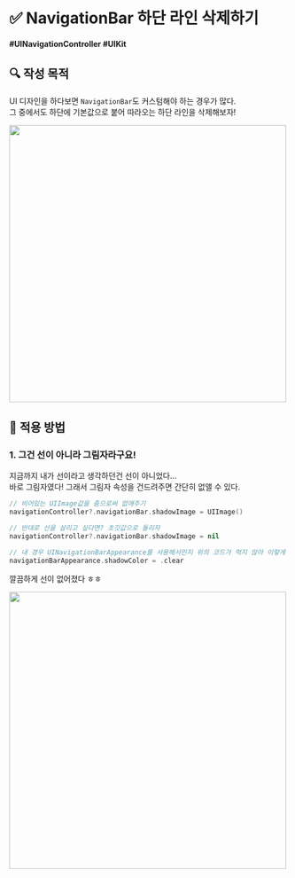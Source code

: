 # ✅ NavigationBar 하단 라인 삭제하기

#### #UINavigationController #UIKit 

## **🔍** 작성 목적

UI 디자인을 하다보면 `NavigationBar`도 커스텀해야 하는 경우가 많다.   
그 중에서도 하단에 기본값으로 붙어 따라오는 하단 라인을 삭제해보자!

<img width="500" src="https://user-images.githubusercontent.com/113565086/229415352-11267269-60cf-4184-b23c-686e7c75b77b.png">

<br>

## 📌 적용 방법

### 1. 그건 선이 아니라 그림자라구요!

지금까지 내가 선이라고 생각하던건 선이 아니었다...   
바로 그림자였다! 그래서 그림자 속성을 건드려주면 간단히 없앨 수 있다.

~~~swift
// 비어있는 UIImage값을 줌으로써 없애주기
navigationController?.navigationBar.shadowImage = UIImage()

// 반대로 선을 살리고 싶다면? 초깃값으로 돌리자
navigationController?.navigationBar.shadowImage = nil

// 내 경우 UINavigationBarAppearance를 사용해서인지 위의 코드가 먹지 않아 이렇게 해결했다! ⭐️
navigationBarAppearance.shadowColor = .clear
~~~

깔끔하게 선이 없어졌다 ㅎㅎ

<img width="500" src="https://user-images.githubusercontent.com/113565086/229664924-f1d67ab0-3ecc-470b-ac23-0ea4d1d86b3e.png">